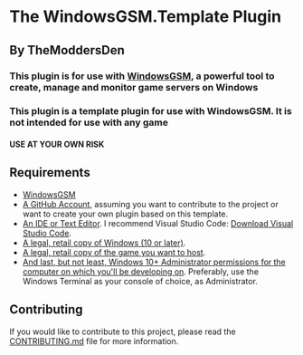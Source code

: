 <!--
 Copyright (c) 2024 TheModdersDen | https://themoddersden.com/about/ | All Rights Reserved.

 Permission is hereby granted, free of charge, to any person obtaining a copy of
 this software and associated documentation files (the "Software"), to deal in
 the Software without restriction, including without limitation the rights to
 use, copy, modify, merge, publish, distribute, sublicense, and/or sell copies of
 the Software, and to permit persons to whom the Software is furnished to do so,
 subject to the following conditions:

 The above copyright notice and this permission notice shall be included in all
 copies or substantial portions of the Software.

 THE SOFTWARE IS PROVIDED "AS IS", WITHOUT WARRANTY OF ANY KIND, EXPRESS OR
 IMPLIED, INCLUDING BUT NOT LIMITED TO THE WARRANTIES OF MERCHANTABILITY, FITNESS
 FOR A PARTICULAR PURPOSE AND NONINFRINGEMENT. IN NO EVENT SHALL THE AUTHORS OR
 COPYRIGHT HOLDERS BE LIABLE FOR ANY CLAIM, DAMAGES OR OTHER LIABILITY, WHETHER
 IN AN ACTION OF CONTRACT, TORT OR OTHERWISE, ARISING FROM, OUT OF OR IN
 CONNECTION WITH THE SOFTWARE OR THE USE OR OTHER DEALINGS IN THE SOFTWARE.

 For more information, please view the LICENSE.md file in the 'docs' directory.
 -->

# The WindowsGSM.Template Plugin

## By TheModdersDen

### This plugin is for use with [WindowsGSM](https://windowsgsm.com/), a powerful tool to create, manage and monitor game servers on Windows

### This plugin is a template plugin for use with WindowsGSM. It is not intended for use with any game

#### USE AT YOUR OWN RISK

## Requirements

- [WindowsGSM](https://windowsgsm.com/)
- [A GitHub Account](https://github.com/signup), assuming you want to contribute to the project or want to create your own plugin based on this template.
- [An IDE or Text Editor](https://www.codecademy.com/article/what-is-an-ide). I recommend Visual Studio Code: [Download Visual Studio Code](https://code.visualstudio.com/).
- [A legal, retail copy of Windows (10 or later)](https://www.microsoft.com/en-us/windows/get-windows-10).
- [A legal, retail copy of the game you want to host](https://store.steampowered.com/).
- [And last, but not least, Windows 10+ Administrator permissions for the computer on which you'll be developing on](https://www.majorgeeks.com/content/page/windows_terminal_administrator.html). Preferably, use the Windows Terminal as your console of choice, as Administrator.

## Contributing

If you would like to contribute to this project, please read the [CONTRIBUTING.md](docs/CONTRIBUTING.md) file for more information.
